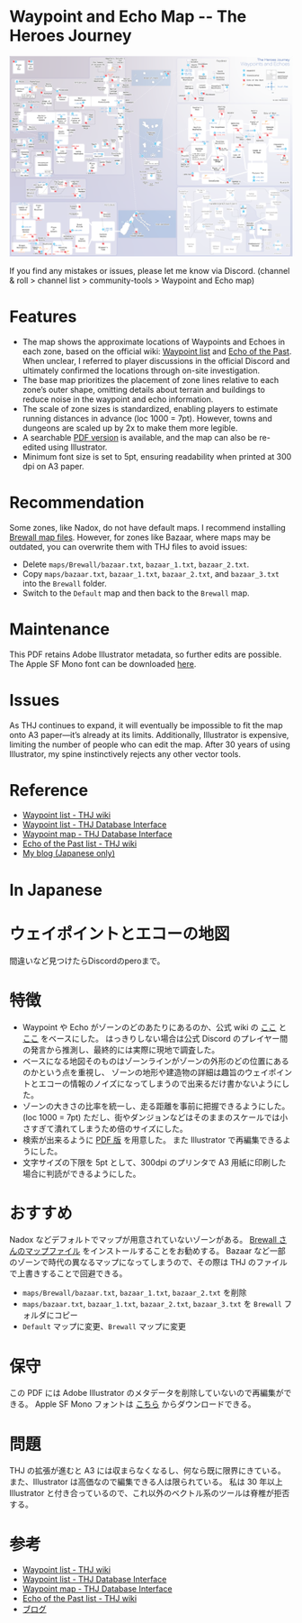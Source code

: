 # Waypoint and Echo Map -- The Heroes Journey

![waypoints](https://github.com/perotan/thj-waypoints/blob/main/thj-waypoints.png)

If you find any mistakes or issues, please let me know via Discord.
(channel & roll > channel list > community-tools > Waypoint and Echo map)

# Features
- The map shows the approximate locations of Waypoints and Echoes in each zone, 
based on the official wiki: 
[Waypoint list](https://thj-wiki.web.app/exploration-and-combat/teleport/) and 
[Echo of the Past](https://thj-wiki.web.app/exploration-and-combat/echo-of-the-past/). 
When unclear, I referred to player discussions in the official Discord and
ultimately confirmed the locations through on-site investigation. 
- The base map prioritizes the placement of zone lines relative to each zone’s outer shape,
omitting details about terrain and buildings to reduce noise in the waypoint and echo information.
- The scale of zone sizes is standardized, enabling players to estimate running distances in advance (loc 1000 = 7pt).
However, towns and dungeons are scaled up by 2x to make them more legible. 
- A searchable [PDF version](https://github.com/perotan/thj-waypoints/blob/main/thj-waypoints.pdf) is available,
and the map can also be re-edited using Illustrator. 
- Minimum font size is set to 5pt, ensuring readability when printed at 300 dpi on A3 paper.

# Recommendation
Some zones, like Nadox, do not have default maps.
I recommend installing [Brewall map files](https://www.eqmaps.info/eq-map-files/).
However, for zones like Bazaar, where maps may be outdated, you can overwrite them with THJ files to avoid issues:

- Delete `maps/Brewall/bazaar.txt`, `bazaar_1.txt`, `bazaar_2.txt`.
- Copy `maps/bazaar.txt`, `bazaar_1.txt`, `bazaar_2.txt`, and `bazaar_3.txt` into the `Brewall` folder.
- Switch to the `Default` map and then back to the `Brewall` map.

# Maintenance
This PDF retains Adobe Illustrator metadata, so further edits are possible.
The Apple SF Mono font can be downloaded [here](https://developer.apple.com/fonts/).

# Issues
As THJ continues to expand, it will eventually be impossible to fit the map onto A3 paper—it’s already at its limits.
Additionally, Illustrator is expensive, limiting the number of people who can edit the map.
After 30 years of using Illustrator, my spine instinctively rejects any other vector tools.

# Reference
- [Waypoint list - THJ wiki](https://thj-wiki.web.app/exploration-and-combat/teleport/)
- [Waypoint list - THJ Database Interface](https://www.thjdi.cc/waypoints)
- [Waypoint map - THJ Database Interface](https://www.thjdi.cc/zones)
- [Echo of the Past list - THJ wiki](https://thj-wiki.web.app/exploration-and-combat/echo-of-the-past/)
- [My blog (Japanese only)](https://perotanz.hatenablog.com/entry/2025/01/25/030242)


# In Japanese
# ウェイポイントとエコーの地図
間違いなど見つけたらDiscordのperoまで。

# 特徴
- Waypoint や Echo がゾーンのどのあたりにあるのか、公式 wiki の
[ここ](https://thj-wiki.web.app/exploration-and-combat/teleport/) と
[ここ](https://thj-wiki.web.app/exploration-and-combat/echo-of-the-past/) をベースにした。
はっきりしない場合は公式 Discord のプレイヤー間の発言から推測し、最終的には実際に現地で調査した。
- ベースになる地図そのものはゾーンラインがゾーンの外形のどの位置にあるのかという点を重視し、
ゾーンの地形や建造物の詳細は趣旨のウェイポイントとエコーの情報のノイズになってしまうので出来るだけ書かないようにした。
- ゾーンの大きさの比率を統一し、走る距離を事前に把握できるようにした。(loc 1000 = 7pt)
ただし、街やダンジョンなどはそのままのスケールでは小さすぎて潰れてしまうため倍のサイズにした。
- 検索が出来るように [PDF 版](https://github.com/perotan/thj-waypoints/blob/main/thj-waypoints.pdf) を用意した。
また Illustrator で再編集できるようにした。
- 文字サイズの下限を 5pt として、300dpi のプリンタで A3 用紙に印刷した場合に判読ができるようにした。

# おすすめ
Nadox などデフォルトでマップが用意されていないゾーンがある。
[Brewall さんのマップファイル](https://www.eqmaps.info/eq-map-files/) をインストールすることをお勧めする。
Bazaar など一部のゾーンで時代の異なるマップになってしまうので、その際は THJ のファイルで上書きすることで回避できる。
- `maps/Brewall/bazaar.txt`, `bazaar_1.txt`, `bazaar_2.txt` を削除
- `maps/bazaar.txt`, `bazaar_1.txt`, `bazaar_2.txt`, `bazaar_3.txt` を `Brewall` フォルダにコピー
- `Default` マップに変更、`Brewall` マップに変更

# 保守
この PDF には Adobe Illustrator のメタデータを削除していないので再編集ができる。
Apple SF Mono フォントは [こちら](https://developer.apple.com/fonts/) からダウンロードできる。

# 問題
THJ の拡張が進むと A3 には収まらなくなるし、何なら既に限界にきている。
また、Illustrator は高価なので編集できる人は限られている。
私は 30 年以上 Illustrator と付き合っているので、これ以外のベクトル系のツールは脊椎が拒否する。

# 参考
- [Waypoint list - THJ wiki](https://thj-wiki.web.app/exploration-and-combat/teleport/)
- [Waypoint list - THJ Database Interface](https://www.thjdi.cc/waypoints)
- [Waypoint map - THJ Database Interface](https://www.thjdi.cc/zones)
- [Echo of the Past list - THJ wiki](https://thj-wiki.web.app/exploration-and-combat/echo-of-the-past/)
- [ブログ](https://perotanz.hatenablog.com/entry/2025/01/25/030242)
